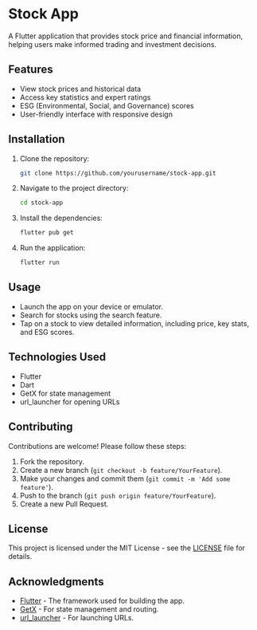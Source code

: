 # Stock App

A Flutter application that provides stock price and financial information, helping users make informed trading and investment decisions.

## Features

- View stock prices and historical data
- Access key statistics and expert ratings
- ESG (Environmental, Social, and Governance) scores
- User-friendly interface with responsive design

## Installation

1. Clone the repository:

   ```bash
   git clone https://github.com/yourusername/stock-app.git
   ```

2. Navigate to the project directory:

   ```bash
   cd stock-app
   ```

3. Install the dependencies:

   ```bash
   flutter pub get
   ```

4. Run the application:

   ```bash
   flutter run
   ```

## Usage

- Launch the app on your device or emulator.
- Search for stocks using the search feature.
- Tap on a stock to view detailed information, including price, key stats, and ESG scores.

## Technologies Used

- Flutter
- Dart
- GetX for state management
- url_launcher for opening URLs

## Contributing

Contributions are welcome! Please follow these steps:

1. Fork the repository.
2. Create a new branch (`git checkout -b feature/YourFeature`).
3. Make your changes and commit them (`git commit -m 'Add some feature'`).
4. Push to the branch (`git push origin feature/YourFeature`).
5. Create a new Pull Request.

## License

This project is licensed under the MIT License - see the [LICENSE](LICENSE) file for details.

## Acknowledgments

- [Flutter](https://flutter.dev) - The framework used for building the app.
- [GetX](https://pub.dev/packages/get) - For state management and routing.
- [url_launcher](https://pub.dev/packages/url_launcher) - For launching URLs.

